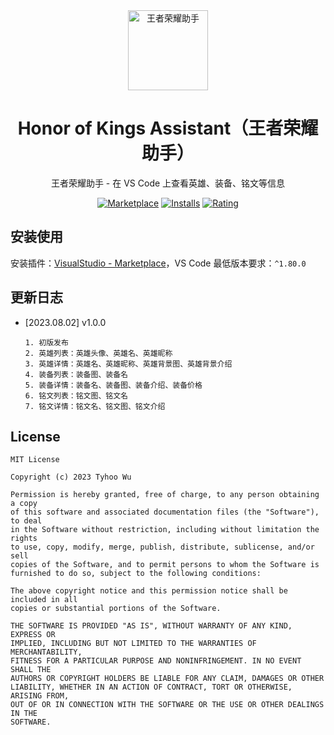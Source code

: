 <div align="center">
<img src="https://github.com/cnwutianhao/ide/assets/13990136/5448d57a-05de-4ff7-a85b-396ae18df653" alt="王者荣耀助手" width="128"/>

# Honor of Kings Assistant（王者荣耀助手）

王者荣耀助手 - 在 VS Code 上查看英雄、装备、铭文等信息

[![Marketplace](https://img.shields.io/visual-studio-marketplace/v/TyhooWu.honor-of-kings-assistant.svg?label=Marketplace&style=for-the-badge&logo=visual-studio-code)](https://marketplace.visualstudio.com/items?itemName=TyhooWu.honor-of-kings-assistant)
[![Installs](https://img.shields.io/visual-studio-marketplace/i/TyhooWu.honor-of-kings-assistant?style=for-the-badge)](https://marketplace.visualstudio.com/items?itemName=TyhooWu.honor-of-kings-assistant)
[![Rating](https://img.shields.io/visual-studio-marketplace/stars/TyhooWu.honor-of-kings-assistant.svg?style=for-the-badge)](https://marketplace.visualstudio.com/items?itemName=TyhooWu.honor-of-kings-assistant)

</div>

## 安装使用

安装插件：[VisualStudio - Marketplace](https://marketplace.visualstudio.com/items?itemName=TyhooWu.honor-of-kings-assistant)，VS Code 最低版本要求：`^1.80.0`

## 更新日志

+ [2023.08.02] v1.0.0
  ```
  1. 初版发布
  2. 英雄列表：英雄头像、英雄名、英雄昵称
  3. 英雄详情：英雄名、英雄昵称、英雄背景图、英雄背景介绍
  4. 装备列表：装备图、装备名
  5. 装备详情：装备名、装备图、装备介绍、装备价格
  6. 铭文列表：铭文图、铭文名
  7. 铭文详情：铭文名、铭文图、铭文介绍
  ```

## License

```
MIT License

Copyright (c) 2023 Tyhoo Wu

Permission is hereby granted, free of charge, to any person obtaining a copy
of this software and associated documentation files (the "Software"), to deal
in the Software without restriction, including without limitation the rights
to use, copy, modify, merge, publish, distribute, sublicense, and/or sell
copies of the Software, and to permit persons to whom the Software is
furnished to do so, subject to the following conditions:

The above copyright notice and this permission notice shall be included in all
copies or substantial portions of the Software.

THE SOFTWARE IS PROVIDED "AS IS", WITHOUT WARRANTY OF ANY KIND, EXPRESS OR
IMPLIED, INCLUDING BUT NOT LIMITED TO THE WARRANTIES OF MERCHANTABILITY,
FITNESS FOR A PARTICULAR PURPOSE AND NONINFRINGEMENT. IN NO EVENT SHALL THE
AUTHORS OR COPYRIGHT HOLDERS BE LIABLE FOR ANY CLAIM, DAMAGES OR OTHER
LIABILITY, WHETHER IN AN ACTION OF CONTRACT, TORT OR OTHERWISE, ARISING FROM,
OUT OF OR IN CONNECTION WITH THE SOFTWARE OR THE USE OR OTHER DEALINGS IN THE
SOFTWARE.
```

